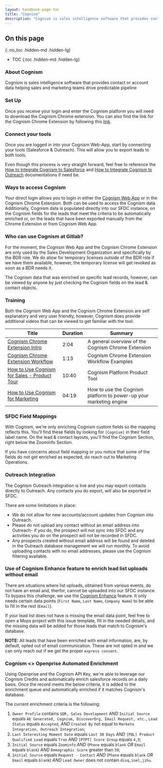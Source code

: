 ```yaml
---
layout: handbook-page-toc
title: "Cognism"
description: "Cognism is sales intelligence software that provides contact or account data helping sales and marketing teams drive predictable pipeline"
---
```


## On this page
{:.no_toc .hidden-md .hidden-lg}

- TOC
{:toc .hidden-md .hidden-lg}

### About Cognism

Cognism is sales intelligence software that provides contact or account data helping sales and marketing teams drive predictable pipeline

### Set Up

Once you receive your login and enter the Cognism platform you will need to download the Cognism Chrome extension. You can also find the link for the Cognism Chrome Extension by following this [link](https://help.cognism.com/hc/en-gb/articles/4403402216722-How-to-install-the-Cognism-Chrome-Extension). 

### Connect your tools

Once you are logged in into your Cognism Web-App, start by connecting your tools (Salesforce & Outreach). This will allow you to export leads to both tools. 

Even though this process is very straight forward, feel free to reference the [How to Integrate Cognism to Salesforce](https://help.cognism.com/hc/en-gb/articles/4407455139602-How-to-Integrate-Cognism-to-Salesforce-) and [How to Integrate Cognism to Outreach](https://help.cognism.com/hc/en-gb/articles/4403394602130-How-to-integrate-Cognism-to-Outreach) documentations if need be. 

### Ways to access Cognism

Your direct login allows you to login in either the [Cognism Web App](https://app.cognism.com/auth/sign-in) or in the Cognism Chrome Extension. Both can be used to access the Cognism data. Additionally, Cognism data is populated directly into our SFDC instance, on the Cognism fields for the leads that meet the criteria to be automatically enriched or, on the leads that have been exported manually from the Chrome Extension or from Cognism Web App. 

### Who can use Cognism at Gitlab?

For the moment, the Cognism Web App and the Cognism Chrome Extension are only used by the Sales Development Organization and specifically by the BDR role. We do allow for temporary licenses outside of the BDR role if we have them available, however, the temporary license will get revoked as soon as a BDR needs it. 

The Cognism data that was enriched on specific lead records, however, can be viewed by anyone by just checking the Cognism fields on the lead & contact objects. 

### Training

Both the Cognism Web App and the Cognism Chrome Extension are self explanatory and very user friendly, however, Cognism does provide additional videos that can be viewed to get familiar with the tool. 

| Title | Duration | Summary |
| ------ | ------ | ------ | 
| [Cognism Chrome Extension Intro](https://www.youtube.com/watch?v=D0kv7aF7Iho&ab_channel=Cognism)| 2:04 | A general overview of the Cognism Chrome Extension|
| [Cognism Chrome Extension Workflow](https://www.youtube.com/watch?v=GduWMj4nzx8&ab_channel=Cognism)| 1:13 | Cognism Chrome Extension Workflow Examples|
| [How to Use Cognism for Sales - Product Tour](https://www.youtube.com/watch?v=4YG5NhxbN-w) | 10:40 | Cognism Platform Product Tool|
| [How to Use Cognism for Marketing](https://www.youtube.com/watch?v=4YG5NhxbN-w) | 04:19 | How to use the Cognism platform to power-up your marketing engine |

### SFDC Field Mappings

With Cognism, we're only enriching Cognism custom fields so the mapping reflects this. You'll find these fields by looking for `[Cognism]` in their field label name. On the lead & contact layouts, you'll find the Cognism Section, right below the Zoominfo Section. 

If you have concerns about field mapping or you notice that some of the fields do not get enriched as expected, do reach out to Marketing Operations. 

### Outreach Integration

The Cognism Outreach integration is live and you may export contacts directly to Outreach. Any contacts you do export, will also be exported in SFDC. 

There are some limitations in place:

- We do not allow for new accounts/account updates from Cognism into Outreach.
- Please do not upload any contact without an email address into Outreach- if you do, the prospect will not sync into SFDC and any activities you do on the prospect will not be recorded in SFDC.
- Any prospects created without email address will be found and deleted in the Outreach database management we will run monthly. To avoid uploading contacts with no email addresses, please use the Cognism filtering available.

### Use of Cognism Enhance feature to enrich lead list uploads without email

There are situations where list uploads, obtained from various events, do not have an email and, therfor, cannot be uploaded into our SFDC instance. To bypass this challenge, we use the [Cognism Enhance](https://help.cognism.com/hc/en-gb/articles/4404423963026-Using-Cognism-Enhance) feature.  It only needs certain data points (`First Name`, `Last Name`, `Company Name`) to be able to fill in the rest (`Email`). 

If your lead list does not have is missing the email data point, feel free to open a Mops project with this issue template, fill in the needed details, and the missing data will be added for those leads that match to Cognism's database. 

**NOTE:** All leads that have been enriched with email information, are, by default, opted out of email communication. These are not opted in and we can only reach out if we get the proper `express consent`. 

### Cognism <> Openprise Automated Enrichment

Using Openprise and the Cognism API Key, we're able to leverage our Cognism Credits and automatically enrich salesforce records on a daily basis. Once the record meets the below criteria, it is added to the enrichment queue and automatically enriched if it matches Cognism's database. 

The current enrichment criteria is the following: 

1. `Owner Profile` contains `SDR, Sales Development` *AND* `Initial Source` equals `AE Generated, Cognism, DiscoverOrg, Email Request, etc.`, `Lead Status` equals `Accepted`, *AND* `Created By` not equal to `Marketo Integration, Outreach Integration`; 
2. `Last Interesting Moment Date` equals `Last 30 Days` *AND* `[PQL] Product Qualified Lead` equals `True` *AND* `[PTPT] Score Group` equals `4,5`;
3. `Initial Source` equals `Zoominfo` *AND* (`Phone` equals `blank` *OR* `Email` equals `blank`) *AND* `Demographic Score` greater than `59`;
4. `Initial Source` equals `Request - Contact` *AND* (`Phone` equals `blank` *OR* `Email` equals `blank`) *AND* `Lead Owner` does not contain `disq,inel,jihu`.






